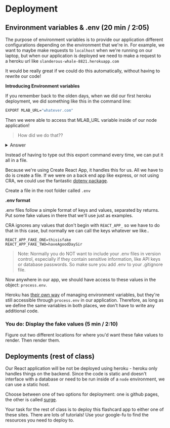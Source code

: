 # Deployment

## Environment variables & .env (20 min / 2:05)

The purpose of environment variables is to provide our application different
configurations depending on the environment that we're in. For example, we want
to maybe make requests to `localhost` when we're running on our laptop, but when
our application is deployed we need to make a request to a heroku url like
`slanderous-whale-8821.herokuapp.com`

It would be really great if we could do this automatically, without having to
rewrite our code!

**Introducing Environment variables**

If you remember back to the olden days, when we did our first heroku deployment,
we did something like this in the command line:

```sh
EXPORT MLAB_URL="whatever.com"
```

Then we were able to access that MLAB_URL variable inside of our node
application!

> How did we do that??

<details>
  <summary>Answer</summary>

```js
const MLAB_URL = process.env.MLAB_URL
```

</details>

Instead of having to type out this export command every time, we can put it all
in a file.

Because we're using Create React App, it handles this for us. All we have to do
is create a file. If we were on a back end app like express, or not using CRA,
we could use the fantastic [dotenv package](https://github.com/motdotla/dotenv).

Create a file in the root folder called `.env`

**.env format**

.env files follow a simple format of keys and values, separated by returns. Put
some fake values in there that we'll use just as examples.

CRA ignores any values that don't begin with `REACT_APP_` so we have to do that
in this case, but normally we can call the keys whatever we like..

```
REACT_APP_FAKE_ONE=thisisfake
REACT_APP_FAKE_TWO=haveAgoodDaySir
```

> Note: Normally you do NOT want to include your .env files in version control,
> especially if they contain sensitive information, like API keys or database
> passwords. So make sure you add .env to your .gitignore file.

Now anywhere in our app, we should have access to these values in the object:
`process.env`.

Heroku has [their own way](https://devcenter.heroku.com/articles/config-vars) of
managing environment variables, but they're still accessible through
`process.env` in our application. Therefore, as long as we define the same
variables in both places, we don't have to write any additional code.

### You do: Display the fake values (5 min / 2:10)

Figure out two different locations for where you'd want these fake values to
render. Then render them.

## Deployments (rest of class)

Our React application will be not be deployed using heroku - heroku only handles
things on the backend. Since the code is static and doesn't interface with a
database or need to be run inside of a `node` environment, we can use a static
host.

Choose between one of two options for deployment: one is github pages, the other
is called [surge](http://surge.sh/).

Your task for the rest of class is to deploy this flashcard app to either one of
these sites. There are lots of tutorials! Use your google-fu to find the
resources you need to deploy to.
